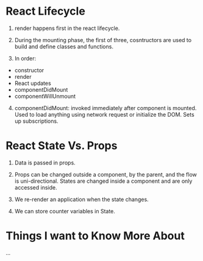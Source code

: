# React Lifecycle

1. render happens first in the react lifecycle.

2. During the mounting phase, the first of three, cosntructors are used to build and define classes and functions.

3. In order:

- constructor
- render
- React updates
- componentDidMount
- componentWillUnmount

4. componentDidMount: invoked immediately after component is mounted. Used to load anything using network request or initialize the DOM. Sets up subscriptions.

# React State Vs. Props

1. Data is passed in props.

2. Props can be changed outside a component, by the parent, and the flow is uni-directional. States are changed inside a component and are only accessed inside.

3. We re-render an application when the state changes.

4. We can store counter variables in State.

# Things I want to Know More About

...